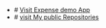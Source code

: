 <ul>
  <li> # <a href="https://ephrinaw.github.io/expense-demo/">Visit Expense demo App</a></li>
 
<li># <a href="https://github.com/ephrinaw?tab=repositories&q=&type=public&language=&sort="> visit My public Repositories</a> </li>
</ul>
